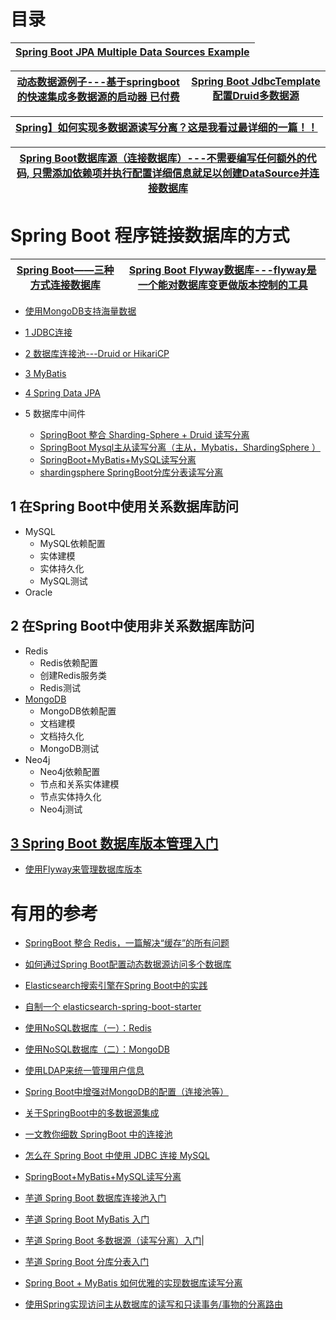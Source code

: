 
# 目录

[Spring Boot JPA Multiple Data Sources Example](https://www.javaguides.net/2018/09/spring-boot-jpa-multiple-data-sources-example.html)|
---|

[动态数据源例子---基于springboot的快速集成多数据源的启动器 已付费](https://www.kancloud.cn/tracy5546/dynamic-datasource/2344619)|[Spring Boot JdbcTemplate配置Druid多数据源](https://mrbird.cc/Spring-Boot-JdbcTemplate%20Druid.html)|
---|---|

[Spring】如何实现多数据源读写分离？这是我看过最详细的一篇！！](https://zhuanlan.zhihu.com/p/309314866)|
---|

[Spring Boot数据库源（连接数据库）---不需要编写任何额外的代码, 只需添加依赖项并执行配置详细信息就足以创建DataSource并连接数据库](https://www.yiibai.com/spring-boot/spring_boot_database_handling.html)|
---|



# Spring Boot 程序链接数据库的方式

[Spring Boot——三种方式连接数据库](https://www.jianshu.com/p/414ef5b49a69)|[Spring Boot Flyway数据库---flyway是一个能对数据库变更做版本控制的工具](https://github.com/stevenli91748/JAVA-Architecture/blob/master/JAVA%20Framework/SpringBoot/SpringBoot%20%E5%9F%BA%E7%A1%80%E7%9F%A5%E8%AF%86/Spring%20Boot%20Flyway%E6%95%B0%E6%8D%AE%E5%BA%93.md)|
---|---|

* [使用MongoDB支持海量数据](https://weread.qq.com/web/reader/ca932ea071d7c798ca9a714kd1f32d7024fd1fe173d0651)
 
*  [1 JDBC连接](https://github.com/stevenli91748/JAVA-Architecture/blob/master/JAVA%20Framework/SpringBoot/%E6%95%B0%E6%8D%AE%E5%BA%93%E8%A8%AA%E9%97%AE/JDBC%E8%BF%9E%E6%8E%A5/README.md)
*  [2 数据库连接池---Druid or HikariCP ](https://github.com/stevenli91748/JAVA-Architecture/blob/master/JAVA%20Framework/SpringBoot/%E6%95%B0%E6%8D%AE%E5%BA%93%E8%A8%AA%E9%97%AE/%E6%95%B0%E6%8D%AE%E5%BA%93%E8%BF%9E%E6%8E%A5%E6%B1%A0/README.md)
*  [3 MyBatis](https://github.com/stevenli91748/Database/blob/master/Mybatis/%E5%9C%A8Spring%20Boot%E4%B8%AD%E7%BB%93%E5%90%88Mybatis/README.md)
*  [4 Spring Data JPA](https://github.com/stevenli91748/JAVA-Architecture/blob/master/JAVA%20Framework/SpringBoot/%E6%95%B0%E6%8D%AE%E5%BA%93%E8%A8%AA%E9%97%AE/Spring%20Data%20JPA/README.md)
*  5 数据库中间件
   * [SpringBoot 整合 Sharding-Sphere + Druid 读写分离](https://codeleading.com/article/79463528550/)
   * [SpringBoot Mysql主从读写分离（主从，Mybatis，ShardingSphere ）](https://codeleading.com/article/45745225007/)
   * [SpringBoot+MyBatis+MySQL读写分离](https://codeleading.com/article/5908793681/)
   * [shardingsphere SpringBoot分库分表读写分离](https://codeleading.com/article/88695974521/)


## 1 在Spring Boot中使用关系数据库訪问
   * MySQL
     * MySQL依赖配置
     * 实体建模
     * 实体持久化
     * MySQL测试 
   * Oracle

## 2 在Spring Boot中使用非关系数据库訪问
   * Redis
     * Redis依赖配置
     * 创建Redis服务类
     * Redis测试
   * [MongoDB](https://weread.qq.com/web/reader/ca932ea071d7c798ca9a714kd1f32d7024fd1fe173d0651)
     * MongoDB依赖配置
     * 文档建模
     * 文档持久化
     * MongoDB测试
   * Neo4j
     * Neo4j依赖配置
     * 节点和关系实体建模
     * 节点实体持久化
     * Neo4j测试
     
## [3 Spring Boot 数据库版本管理入门](https://www.iocoder.cn/Spring-Boot/database-version-control/?vip)
   * [使用Flyway来管理数据库版本](http://blog.didispace.com/spring-boot-flyway-db-version/)

# 有用的参考
* [SpringBoot 整合 Redis，一篇解决“缓存”的所有问题](https://www.jianshu.com/p/e4ad2b6bf85f?utm_campaign=hugo&utm_medium=reader_share&utm_content=note&utm_source=weixin-friends)
* [如何通过Spring Boot配置动态数据源访问多个数据库](https://blog.csdn.net/ylforever/article/details/79600631?utm_medium=distribute.pc_relevant.none-task-blog-BlogCommendFromBaidu-4.not_use_machine_learn_pai&depth_1-utm_source=distribute.pc_relevant.none-task-blog-BlogCommendFromBaidu-4.not_use_machine_learn_pai)
* [Elasticsearch搜索引擎在Spring Boot中的实践](https://github.com/hansonwang99/Spring-Boot-In-Action/tree/master/springboot_es_demo)
* [自制一个 elasticsearch-spring-boot-starter](https://www.codesheep.cn/2019/02/28/elasticsearch-spring-boot-starter/)
* [使用NoSQL数据库（一）：Redis](http://blog.didispace.com/springbootredis/)
* [使用NoSQL数据库（二）：MongoDB](http://blog.didispace.com/springbootmongodb/)

* [使用LDAP来统一管理用户信息](http://blog.didispace.com/spring-boot-ldap-user/)
* [Spring Boot中增强对MongoDB的配置（连接池等）](http://blog.didispace.com/springbootmongodb-plus/)
* [关于SpringBoot中的多数据源集成](https://www.bilibili.com/read/cv740636)
* [一文教你细数 SpringBoot 中的连接池](https://zhuanlan.zhihu.com/p/105118740)
* [怎么在 Spring Boot 中使用 JDBC 连接 MySQL](https://juejin.im/post/5ed443eef265da76ed485423)
* [SpringBoot+MyBatis+MySQL读写分离](https://zhuanlan.zhihu.com/p/54812239)
* [芋道 Spring Boot 数据库连接池入门](http://www.iocoder.cn/Spring-Boot/datasource-pool/?self)
* [芋道 Spring Boot MyBatis 入门](http://www.iocoder.cn/Spring-Boot/MyBatis/?self)
* [芋道 Spring Boot 多数据源（读写分离）入门](http://www.iocoder.cn/Spring-Boot/dynamic-datasource/?self)|
* [芋道 Spring Boot 分库分表入门](http://www.iocoder.cn/Spring-Boot/sharding-datasource/?self)
* [Spring Boot + MyBatis 如何优雅的实现数据库读写分离](https://www.zhihu.com/question/381631883/answer/1100642927?utm_source=wechat_session&utm_medium=social&utm_oi=991812777480134656&utm_content=group3_Answer&utm_campaign=shareopn)
* [使用Spring实现访问主从数据库的读写和只读事务/事物的分离路由](https://www.jdon.com/54429)
